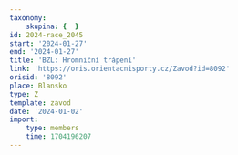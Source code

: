 ```yaml
---
taxonomy:
    skupina: {  }
id: 2024-race_2045
start: '2024-01-27'
end: '2024-01-27'
title: 'BZL: Hromniční trápení'
link: 'https://oris.orientacnisporty.cz/Zavod?id=8092'
orisid: '8092'
place: Blansko
type: Z
template: zavod
date: '2024-01-02'
import:
    type: members
    time: 1704196207
---
```


